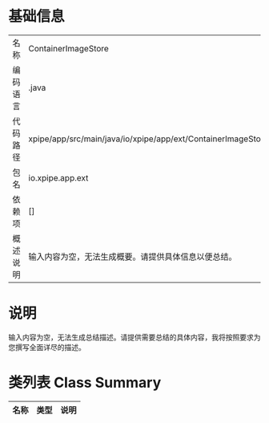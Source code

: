# 基础信息

|      |      |
|------|------|
| 名称 | ContainerImageStore |
| 编码语言 | .java |
| 代码路径 | xpipe/app/src/main/java/io/xpipe/app/ext/ContainerImageStore.java |
| 包名 | io.xpipe.app.ext |
| 依赖项 | [] |
| 概述说明 | 输入内容为空，无法生成概要。请提供具体信息以便总结。 |

# 说明

输入内容为空，无法生成总结描述。请提供需要总结的具体内容，我将按照要求为您撰写全面详尽的描述。

# 类列表 Class Summary

| 名称   | 类型  | 说明 |
|-------|------|-------------|




